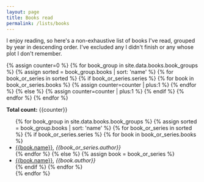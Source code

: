 ```yaml
---
layout: page
title: Books read
permalink: /lists/books
---
```


I enjoy reading, so here's a non-exhaustive list of books I've read, grouped by year in descending order. I've excluded any I didn't finish or any whose plot I don't remember.

{% assign counter=0 %}
{% for book_group in site.data.books.book_groups %}
    {% assign sorted = book_group.books | sort: 'name' %}
    {% for book_or_series in sorted %}
        {% if book_or_series.series %}
            {% for book in book_or_series.books %}
                {% assign counter=counter | plus:1 %}
            {% endfor %}
        {% else %}
            {% assign counter=counter | plus:1 %}
        {% endif %}
    {% endfor %}
{% endfor %}

<b>Total count:</b> {{counter}}

<ul>
{% for book_group in site.data.books.book_groups %}
    {% assign sorted = book_group.books | sort: 'name' %}
    {% for book_or_series in sorted %}
        {% if book_or_series.series %}
            {% for book in book_or_series.books %}
                <li>
                    <a href="{{book.amazon_link}}">{{book.name}}</a>,
                    <i class="no-wrap">{{book_or_series.author}}</i>
                </li>
            {% endfor %}
        {% else %}
            {% assign book = book_or_series %}
            <li class="{{class}}">
                <a href="{{book.amazon_link}}">{{book.name}}</a>,
                <i class="no-wrap">{{book.author}}</i>
            </li>
        {% endif %}
    {% endfor %}
    <br/>
{% endfor %}
</ul>
